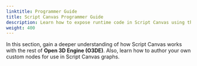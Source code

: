 ```yaml
---
linktitle: Programmer Guide
title: Script Canvas Programmer Guide
description: Learn how to expose runtime code in Script Canvas using the behavior context, and how to create custom nodes.
weight: 400
---
```


In this section, gain a deeper understanding of how Script Canvas works with the rest of **Open 3D Engine (O3DE)**. Also, learn how to author your own custom nodes for use in Script Canvas graphs.
